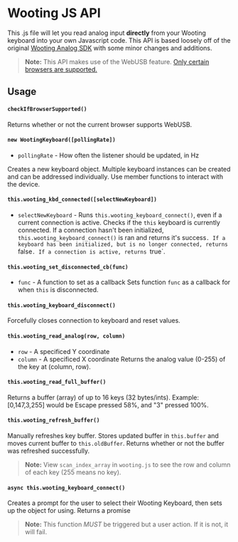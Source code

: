# Wooting JS API
This .js file will let you read analog input **directly** from your Wooting keyboard into your own Javascript code. This API is based loosely off of the original [Wooting Analog SDK](https://github.com/WootingKb/wooting-analog-sdk) with some minor changes and additions.

> **Note:** This API makes use of the WebUSB feature. [Only certain browsers are supported.](https://caniuse.com/#feat=webusb)

## Usage
#### `checkIfBrowserSupported()`
Returns whether or not the current browser supports WebUSB.


#### `new WootingKeyboard([pollingRate])`
- `pollingRate` - How often the listener should be updated, in Hz

Creates a new keyboard object. Multiple keyboard instances can be created and can be addressed individually. Use member functions to interact with the device.


#### `this.wooting_kbd_connected([selectNewKeyboard])`
- `selectNewKeyboard` - Runs `this.wooting_keyboard_connect()`, even if a current connection is active.
Checks if the `this` keyboard is currently connected. If a connection hasn't been initialized, `this.wooting_keyboard_connect()` is ran  and returns it's success`. If a keyboard has been initialized, but is no longer connected, returns `false`. If a connection is active, returns `true`.


#### `this.wooting_set_disconnected_cb(func)`
- `func` - A function to set as a callback
Sets function `func` as a callback for when `this` is disconnected.


#### `this.wooting_keyboard_disconnect()`
Forcefully closes connection to keyboard and reset values.


#### `this.wooting_read_analog(row, column)`
- `row` - A specificed Y coordinate
- `column` - A specificed X coordinate
Returns the analog value (0-255) of the key at (column, row).


#### `this.wooting_read_full_buffer()`
Returns a buffer (array) of up to 16 keys (32 bytes/ints). Example: [0,147,3,255] would be Escape pressed 58%, and "3" pressed 100%.


#### `this.wooting_refresh_buffer()`
Manually refreshes key buffer. Stores updated buffer in `this.buffer` and moves current buffer to `this.oldBuffer`. Returns whether or not the buffer was refreshed successfully.


> **Note:** View `scan_index_array` in `wooting.js` to see the row and column of each key (255 means no key).

#### `async this.wooting_keyboard_connect()`
Creates a prompt for the user to select their Wooting Keyboard, then sets up the object for using. Returns a promise

> **Note:** This function *MUST* be triggered but a user action. If it is not, it will fail.

